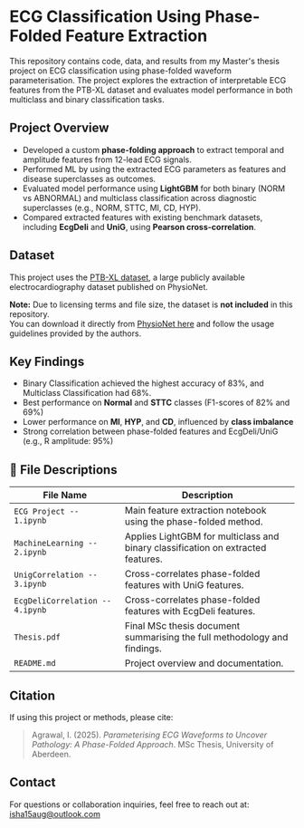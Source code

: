 # ECG Classification Using Phase-Folded Feature Extraction

This repository contains code, data, and results from my Master's thesis project on ECG classification using phase-folded waveform parameterisation. The project explores the extraction of interpretable ECG features from the PTB-XL dataset and evaluates model performance in both multiclass and binary classification tasks.

## Project Overview
- Developed a custom **phase-folding approach** to extract temporal and amplitude features from 12-lead ECG signals.
- Performed ML by using the extracted ECG parameters as features and disease superclasses as outcomes. 
- Evaluated model performance using **LightGBM** for both binary (NORM vs ABNORMAL) and multiclass classification across diagnostic superclasses (e.g., NORM, STTC, MI, CD, HYP).
- Compared extracted features with existing benchmark datasets, including **EcgDeli** and **UniG**, using **Pearson cross-correlation**.

## Dataset

This project uses the [PTB-XL dataset](https://physionet.org/content/ptb-xl/1.0.1/), a large publicly available electrocardiography dataset published on PhysioNet.

**Note:** Due to licensing terms and file size, the dataset is **not included** in this repository.  
You can download it directly from [PhysioNet here](https://physionet.org/content/ptb-xl/1.0.1/) and follow the usage guidelines provided by the authors.

## Key Findings
- Binary Classification achieved the highest accuracy of 83%, and Multiclass Classification had 68%.
- Best performance on **Normal** and **STTC** classes (F1-scores of 82% and 69%)
- Lower performance on **MI**, **HYP**, and **CD**, influenced by **class imbalance**
- Strong correlation between phase-folded features and EcgDeli/UniG (e.g., R amplitude: 95%)

## 📄 File Descriptions

| File Name                   | Description                                                                 |
|----------------------------|-----------------------------------------------------------------------------|
| `ECG Project -- 1.ipynb`    | Main feature extraction notebook using the phase-folded method.             |
| `MachineLearning -- 2.ipynb`| Applies LightGBM for multiclass and binary classification on extracted features. |
| `UnigCorrelation -- 3.ipynb`    | Cross-correlates phase-folded features with UniG features.    |
| `EcgDeliCorrelation -- 4.ipynb` | Cross-correlates phase-folded features with EcgDeli features.       |
| `Thesis.pdf`                | Final MSc thesis document summarising the full methodology and findings.    |
| `README.md`                | Project overview and documentation.                                         |



## Citation
If using this project or methods, please cite:
> Agrawal, I. (2025). *Parameterising ECG Waveforms to Uncover Pathology: A Phase-Folded Approach*. MSc Thesis, University of Aberdeen.

## Contact
For questions or collaboration inquiries, feel free to reach out at: isha15aug@outlook.com

